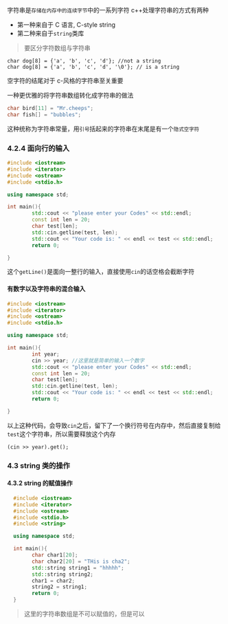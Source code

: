 字符串是`存储在内存中的连续字节`中的一系列字符
c++处理字符串的方式有两种

- 第一种来自于 C 语言, C-style string
- 第二种来自于`string`类库

> 要区分字符数组与字符串

```
char dog[8] = {'a', 'b', 'c', 'd'}; //not a string
char dog[8] = {'a', 'b', 'c', 'd', '\0'}; // is a string
```

空字符的结尾对于 c-风格的字符串至关重要

一种更优雅的将字符串数组转化成字符串的做法

```cpp
char bird[11] = "Mr.cheeps";
char fish[] = "bubbles";
```

这种统称为字符串常量，用`引号`括起来的字符串在末尾是有一个`隐式空字符`

### 4.2.4 面向行的输入

```cpp
#include <iostream>
#include <iterator>
#include <ostream>
#include <stdio.h>

using namespace std;

int main(){
        std::cout << "please enter your Codes" << std::endl;
        const int len = 20;
        char test[len];
        std::cin.getline(test, len);
        std::cout << "Your code is: " << endl << test << std::endl;
        return 0;

}
```

这个`getLine()`是面向一整行的输入，直接使用`cin`的话空格会截断字符

#### 有数字以及字符串的混合输入

```cpp
#include <iostream>
#include <iterator>
#include <ostream>
#include <stdio.h>

using namespace std;

int main(){
        int year;
        cin >> year; //这里就是简单的输入一个数字
        std::cout << "please enter your Codes" << std::endl;
        const int len = 20;
        char test[len];
        std::cin.getline(test, len);
        std::cout << "Your code is: " << endl << test << std::endl;
        return 0;

}
```

以上这种代码，会导致`cin`之后，留下了一个换行符号在内存中，然后直接复制给`test`这个字符串，所以需要释放这个内存

```
(cin >> year).get();
```

### 4.3 string 类的操作

#### 4.3.2 string 的赋值操作

```cpp
  #include <iostream>
  #include <iterator>
  #include <ostream>
  #include <stdio.h>
  #include <string>

  using namespace std;

  int main(){
        char char1[20];
        char char2[20] = "THis is cha2";
        std::string string1 = "hhhhh";
        std::string string2;
        char1 = char2;
        string2 = string1;
        return 0;
  }
```
> 这里的字符串数组是不可以赋值的，但是可以